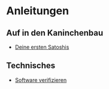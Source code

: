 # Anleitungen

## Auf in den Kaninchenbau

- [Deine ersten Satoshis](./deine-ersten-satoshis/)

## Technisches

- [Software verifizieren](./software-verifizieren/)
